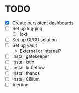 # TODO

- [x] Create persistent dashboards
- [ ] Set up logging
  - [ ] loki
- [ ] Set up CI/CD solution
- [ ] Set up vault
  - External or internal?
- [ ] Install gatekeeper
- [ ] Install istio
- [ ] Install kubeflow
- [ ] Install thanos
- [ ] Install Cillium
- [ ] Alerting
